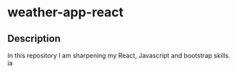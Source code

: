 # weather-app-react

## Description
In this repository I am sharpening my React, Javascript and bootstrap skills.
<img src="https://upload.wikimedia.org/wikipedia/commons/9/99/Unofficial_JavaScript_logo_2.svg" alt="javascript" width="15"/>
